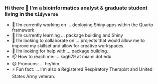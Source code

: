 ### Hi there 👋 I'm a bioinformatics analyst & graduate student living in the `tidyverse`

- 🔭 I’m currently working on ... deploying Shiny apps within the Quarto framework
- 🌱 I’m currently learning ... package building and Shiny
- 👯 I’m looking to collaborate on ... projects that would allow me to improve my skillset and allow for creative workspaces.
- 🤔 I’m looking for help with ... package building.
- 📫 How to reach me: ... kxg679 at miami dot edu
- 😄 Pronouns: ... he/him
- ⚡ Fun fact: ... I'm also a Registered Respiratory Therapist and United States Army veteran.

